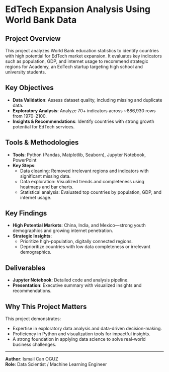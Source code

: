 # EdTech Expansion Analysis Using World Bank Data

## Project Overview
This project analyzes World Bank education statistics to identify countries with high potential for EdTech market expansion. It evaluates key indicators such as population, GDP, and internet usage to recommend strategic regions for Academy, an EdTech startup targeting high school and university students.

## Key Objectives
- **Data Validation**: Assess dataset quality, including missing and duplicate data.
- **Exploratory Analysis**: Analyze 70+ indicators across ~886,930 rows from 1970–2100.
- **Insights & Recommendations**: Identify countries with strong growth potential for EdTech services.

## Tools & Methodologies
- **Tools**: Python (Pandas, Matplotlib, Seaborn), Jupyter Notebook, PowerPoint
- **Key Steps**:
  - Data cleaning: Removed irrelevant regions and indicators with significant missing data.
  - Data exploration: Visualized trends and completeness using heatmaps and bar charts.
  - Statistical analysis: Evaluated top countries by population, GDP, and internet usage.

## Key Findings
- **High Potential Markets**: China, India, and Mexico—strong youth demographics and growing internet penetration.
- **Strategic Insights**:
  - Prioritize high-population, digitally connected regions.
  - Deprioritize countries with low data completeness or irrelevant demographics.

## Deliverables
- **Jupyter Notebook**: Detailed code and analysis pipeline.
- **Presentation**: Executive summary with visualized insights and recommendations.

## Why This Project Matters
This project demonstrates:
- Expertise in exploratory data analysis and data-driven decision-making.
- Proficiency in Python and visualization tools for impactful insights.
- A strong foundation in applying data science to solve real-world business challenges.

---

**Author**: Ismail Can OGUZ  
**Role**: Data Scientist / Machine Learning Engineer  
